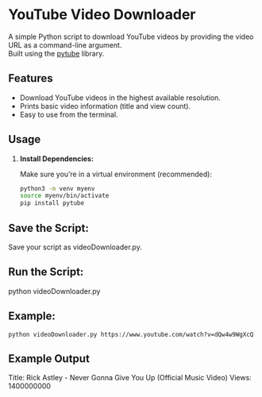 # YouTube Video Downloader

A simple Python script to download YouTube videos by providing the video URL as a command-line argument.  
Built using the [pytube](https://github.com/pytube/pytube) library.

## Features

- Download YouTube videos in the highest available resolution.
- Prints basic video information (title and view count).
- Easy to use from the terminal.

## Usage

1. **Install Dependencies:**

   Make sure you’re in a virtual environment (recommended):

   ```bash
   python3 -m venv myenv
   source myenv/bin/activate
   pip install pytube

## Save the Script:
Save your script as videoDownloader.py.

## Run the Script:

python videoDownloader.py <YouTube-Video-URL>

## Example:

    python videoDownloader.py https://www.youtube.com/watch?v=dQw4w9WgXcQ

## Example Output

Title:  Rick Astley - Never Gonna Give You Up (Official Music Video)
Views:  1400000000

